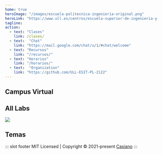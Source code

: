 ```yaml
---
home: true
heroImage: "/images/escuela-politecnica-ingenieria-original.png"
heroLink: "https://www.ull.es/centros/escuela-superior-de-ingenieria-y-tecnologia/"
tagline: 
action:  
  - text: "Clases"
    link: /clases/
  - text:  "Chat"
    link: "https://mail.google.com/chat/u/1/#chat/welcome"
  - text: "Recursos"
    link: "/recursos/"
  - text: "Horarios"
    link: "/horarios/"
  - text:  "Organization"
    link: "https://github.com/ULL-ESIT-PL-2122"
---
```


<div class="features">
  <div class="feature">
<h2>Campus Virtual</h2>
<campus-virtual></campus-virtual>
<!--<github-card username="casiano"></github-card>-->
</div>

  <div class="feature">
    <h2>All Labs</h2>
    <practicas></practicas>
  <social-share :networks="[ 'telegram', 'whatsapp', 'email', 'twitter' ]" />
  <img src="https://ecomputernotes.com/images/Translation-of-a-statement.jpg"/> 
  </div>
  <div class="feature"> 
  <h2>Temas</h2>
  <temas></temas>
<!-- <github-card username="ilopezpl"></github-card> -->
  </div>
</div>



::: slot footer
MIT Licensed | Copyright © 2021-present [Casiano](https://github.com/crguezl)
:::